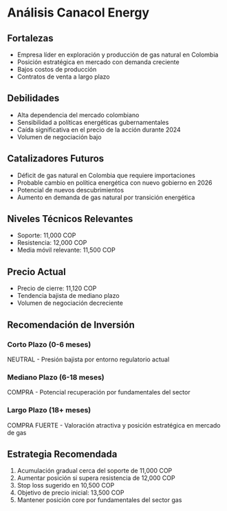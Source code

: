 # Análisis Canacol Energy

## Fortalezas

- Empresa líder en exploración y producción de gas natural en Colombia
- Posición estratégica en mercado con demanda creciente
- Bajos costos de producción
- Contratos de venta a largo plazo

## Debilidades

- Alta dependencia del mercado colombiano
- Sensibilidad a políticas energéticas gubernamentales
- Caída significativa en el precio de la acción durante 2024
- Volumen de negociación bajo

## Catalizadores Futuros

- Déficit de gas natural en Colombia que requiere importaciones
- Probable cambio en política energética con nuevo gobierno en 2026
- Potencial de nuevos descubrimientos
- Aumento en demanda de gas natural por transición energética

## Niveles Técnicos Relevantes

- Soporte: 11,000 COP
- Resistencia: 12,000 COP
- Media móvil relevante: 11,500 COP

## Precio Actual

- Precio de cierre: 11,120 COP
- Tendencia bajista de mediano plazo
- Volumen de negociación decreciente

## Recomendación de Inversión

### Corto Plazo (0-6 meses)

NEUTRAL - Presión bajista por entorno regulatorio actual

### Mediano Plazo (6-18 meses)

COMPRA - Potencial recuperación por fundamentales del sector

### Largo Plazo (18+ meses)

COMPRA FUERTE - Valoración atractiva y posición estratégica en mercado de gas

## Estrategia Recomendada

1. Acumulación gradual cerca del soporte de 11,000 COP
2. Aumentar posición si supera resistencia de 12,000 COP
3. Stop loss sugerido en 10,500 COP
4. Objetivo de precio inicial: 13,500 COP
5. Mantener posición core por fundamentales del sector gas
